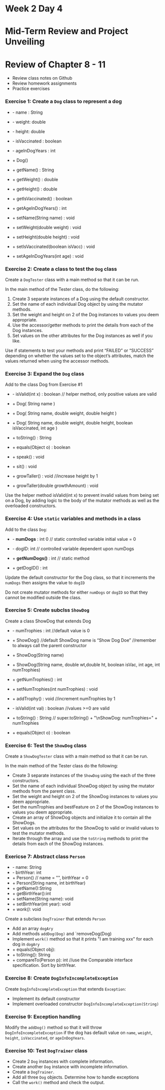 # Week 2 Day 4
# Mid-Term Review and Project Unveiling

# Review of Chapter 8 - 11

- Review class notes on Github
- Review homework assignments
- Practice exercises

### Exercise 1: Create a `Dog` class to represent a dog

- \- name : String
- \- weight: double
- \- height: double
- \- isVaccinated : boolean
- \- ageInDogYears : int

- \+ Dog() 
- \+ getName() : String
- \+ getWeight() : double
- \+ getHeight() : double
- \+ getIsVaccinated() : boolean
- \+ getAgeInDogYears() : int
- \+ setName(String name) : void
- \+ setWeight(double weight) : void
- \+ setHeight(double height) : void
- \+ setIsVaccinated(boolean isVacc) : void
- \+ setAgeInDogYears(int age) : void

### Exercise 2: Create a class to test the `Dog` class

Create a `DogTester` class with a main method so that it can be run.

In the main method of the Tester class, do the following:

1. Create 3 separate instances of a Dog using the default constructor.
2. Set the name of each individual Dog object by using the mutator methods.
3. Set the weight and height on 2 of the Dog instances to values you deem appropriate.
4. Use the accessor/getter methods to print the details from each of the Dog instances.
5. Set values on the other attributes for the Dog instances as well if you like.

Use if statements to test your methods and print “FAILED” or “SUCCESS” depending on whether the values set to the object’s attributes, match the values returned when using the accessor methods.

### Exercise 3: Expand the `Dog` class

Add to the class Dog from Exercise \#1

- \- isValid(int x) : boolean	// helper method, only positive values are valid

- \+ Dog( String name ) 
- \+ Dog( String name, double weight, double height ) 
- \+ Dog( String name, double weight, double height, boolean isVaccinated, int age ) 

- \+ toString() : String
- \+ equals(Object o) : boolean

- \+ speak() : void
- \+ sit() : void
- \+ growTaller() : void		//increase height by 1
- \+ growTaller(double growthAmount) : void

Use the helper method isValid(int x) to prevent invalid values from being set on a Dog, by adding logic to the body of the mutator methods as well as the overloaded constructors.

### Exercise 4: Use `static` variables and methods in a class

Add to the class `Dog`:

- \- **numDogs** : int       0 		// static controlled variable initial value = 0
- \- dogID: int		// controlled variable dependent upon numDogs


- \+ **getNumDogs()** : int		// static method
- \+ getDogID() : int

Update the default constructor for the Dog class, so that it increments the `numDogs` then assigns the value to `dogID`

Do not create mutator methods for either `numDogs` or `dogID` so that they cannot be modified outside the class.

### Exercise 5: Create subclss `ShowDog`

Create a class ShowDog that extends Dog
- \- numTrophies : int		//default value is 0

- \+ ShowDog() 		//default ShowDog name is “Show Dog Doe” //remember to always call the parent constructor 
- \+ ShowDog(String name) 	
- \+ ShowDog(String name, double wt,double ht, boolean isVac, int age, int numTrophies) 	

- \+ getNumTrophies() : int
- \+ setNumTrophies(int numTrophies) : void
- \+ addTrophy() : void		//increment numTrophies by 1

- \- isValid(int val) : boolean	//values >=0 are valid

- \+ toString() : String		// super.toString() + "\nShowDog: numTrophies=" + numTrophies
- \+ equals(Object o) : boolean

### Exercise 6: Test the `ShowDog` class

Create a `ShowDogTester` class with a main method so that it can be run.

In the main method of the Tester class do the following:

- Create 3 separate instances of the `ShowDog` using the each of the three constructors.
- Set the name of each individual ShowDog object by using the mutator methods from the parent class.
- Set the weight and height on 2 of the ShowDog instances to values you deem appropriate.
- Set the numTrophies and bestFeature on 2 of the ShowDog instances to values you deem appropriate.
- Create an array of ShowDog objects and initialize it to contain all the ShowDogs.
- Set values on the attributes for the ShowDog to valid or invalid values to test the mutator methods.
- Iterate through the array and use the `toString` methods to print the details from each of the ShowDog instances.

### Exericse 7: Abstract class `Person`

- \- name: String
- \- birthYear: int
- \+ Person()			// name = "", birthYear = 0
- \+ Person(String name, int birthYear)
- \+ getName():String
- \+ getBirthYear():int
- \+ setName(String name): void
- \+ setBirthYear(int year): void
- \+ *work()*: void

Create a subclass `DogTrainer` that extends `Person`
- Add an array `dogAry`
- Add methods `addDog(Dog)` and `removeDog(Dog)
- Implement `work()` method so that it prints "I am training xxx" for each dog in `dogAry`
- \+ equals(Object obj): 
- \+ toString(): String	
- \+ compareTo(Person p): int	//use the Comparable interface specification. Sort by birthYear.

### Exercise 8: Create `DogInfoIncompleteException`

Create `DogInfoIncompleteException` that extends `Exception`:
- Implement its default constructor
- Implement overloaded constructor `DogInfoIncompleteException(String)`

### Exercise 9: Exception handling
Modify the `addDog()` method so that it will throw `DogInfoIncompleteException` if the dog has default value on `name`, `weight`, `height`, `isVaccinated`, or `ageInDogYears`.

### Exercise 10: Test `DogTrainer` class

- Create 2 `Dog` instances with complete information.
- Create another `Dog` instance with incomplete information.
- Create a `DogTrainer`.
- Add all three `Dog` objects. Determine how to handle exceptions
- Call the `work()` method and check the output.


